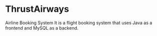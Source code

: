 # ThrustAirways
Airline Booking System 
It is a flight booking system that uses Java as a frontend and MySQL as a backend.

